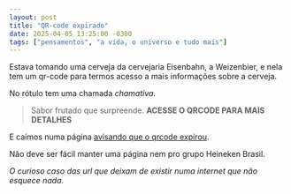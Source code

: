 ```yaml
---
layout: post
title: "QR-code expirado"
date: 2025-04-05 13:25:00 -0300
tags: ["pensamentos", "a vida, o universo e tudo mais"]
---
```

Estava tomando uma cerveja da cervejaria Eisenbahn, a Weizenbier, e nela tem um qr-code para termos acesso a mais informações sobre a cerveja.  

No rótulo tem uma chamada *chamativa*.

>Sabor frutado que surpreende. **ACESSE O QRCODE PARA MAIS DETALHES**

E caímos numa página <a href="https://scnv.io/aNB5?qr=1">avisando que o qrcode expirou</a>.

Não deve ser fácil manter uma página nem pro grupo Heineken Brasil. 

*O curioso caso das url que deixam de existir numa internet que não esquece nada.*

